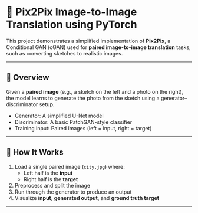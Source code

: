 # 🎨 Pix2Pix Image-to-Image Translation using PyTorch

This project demonstrates a simplified implementation of **Pix2Pix**, a Conditional GAN (cGAN) used for **paired image-to-image translation** tasks, such as converting sketches to realistic images.

---

## 📌 Overview

Given a **paired image** (e.g., a sketch on the left and a photo on the right), the model learns to generate the photo from the sketch using a generator–discriminator setup.

- Generator: A simplified U-Net model
- Discriminator: A basic PatchGAN-style classifier
- Training input: Paired images (left = input, right = target)

---

## 🧠 How It Works

1. Load a single paired image (`city.jpg`) where:
   - Left half is the **input**
   - Right half is the **target**
2. Preprocess and split the image
3. Run through the generator to produce an output
4. Visualize **input**, **generated output**, and **ground truth target**

---
